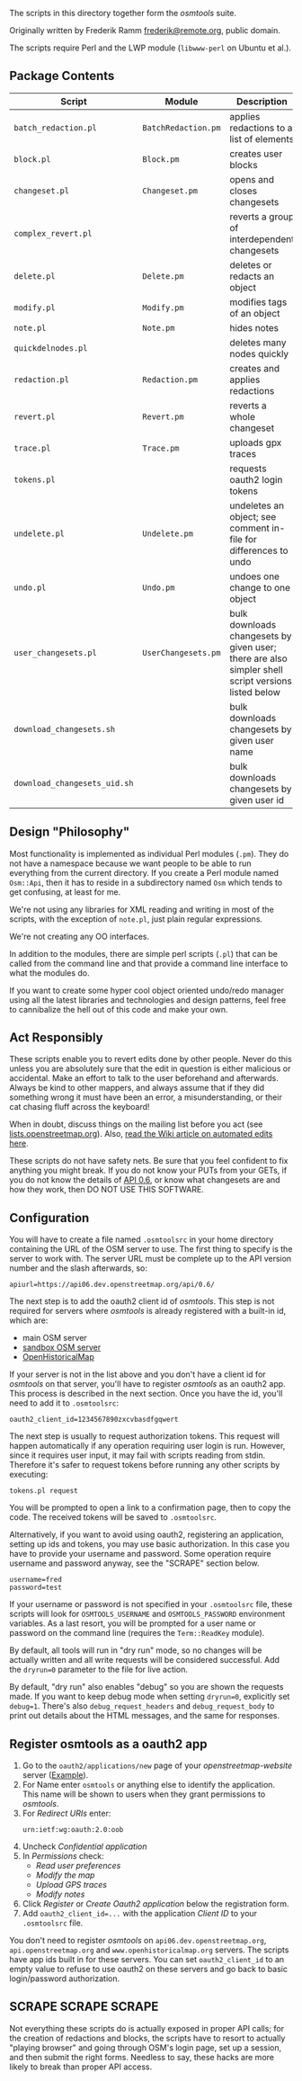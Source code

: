 The scripts in this directory together form the *osmtools* suite.

Originally written by Frederik Ramm <frederik@remote.org>, public domain.

The scripts require Perl and the LWP module (`libwww-perl` on Ubuntu et al.).

Package Contents
----------------

| Script  | Module  | Description  |
|---|---|---|
| `batch_redaction.pl`  | `BatchRedaction.pm`  | applies redactions to a list of elements  |
| `block.pl` | `Block.pm`  | creates user blocks  |
| `changeset.pl`  | `Changeset.pm`  | opens and closes changesets  |
| `complex_revert.pl`  |   | reverts a group of interdependent changesets  |
| `delete.pl`  | `Delete.pm`  | deletes or redacts an object  |
| `modify.pl`  | `Modify.pm`  | modifies tags of an object  |
| `note.pl`  | `Note.pm`  | hides notes  |
| `quickdelnodes.pl`  |   | deletes many nodes quickly  |
| `redaction.pl`  | `Redaction.pm`  | creates and applies redactions  |
| `revert.pl`  | `Revert.pm`  | reverts a whole changeset  |
| `trace.pl`  | `Trace.pm`  | uploads gpx traces  |
| `tokens.pl`  |   | requests oauth2 login tokens  |
| `undelete.pl`  | `Undelete.pm`  | undeletes an object; see comment in-file for differences to undo  |
| `undo.pl`  | `Undo.pm`  | undoes one change to one object  |
| `user_changesets.pl`  | `UserChangesets.pm`  | bulk downloads changesets by given user; there are also simpler shell script versions listed below  |
| `download_changesets.sh`  |   | bulk downloads changesets by given user name  |
| `download_changesets_uid.sh`  |   | bulk downloads changesets by given user id  |

Design "Philosophy"
-------------------

Most functionality is implemented as individual Perl modules (`.pm`). They do not have a namespace because we want people to be able to run everything from the current directory. If you create a Perl module named `Osm::Api`, then it has to reside in a subdirectory named `Osm` which tends to get confusing, at least for me.

We're not using any libraries for XML reading and writing in most of the scripts, with the exception of `note.pl`, just plain regular expressions.

We're not creating any OO interfaces.

In addition to the modules, there are simple perl scripts (`.pl`) that can be called from the command line and that provide a command line interface to what the modules do.

If you want to create some hyper cool object oriented undo/redo manager using all the latest libraries and technologies and design patterns, feel free to cannibalize the hell out of this code and make your own.

Act Responsibly
---------------

These scripts enable you to revert edits done by other people. Never do this unless you are absolutely sure that the edit in question is either malicious or accidental. Make an effort to talk to the user beforehand and afterwards. Always be kind to other mappers, and always assume that if they did something wrong it must have been an error, a misunderstanding, or their cat chasing fluff across the keyboard!

When in doubt, discuss things on the mailing list before you act (see [lists.openstreetmap.org](https://lists.openstreetmap.org/)). Also, [read the Wiki article on automated edits here](https://wiki.openstreetmap.org/wiki/Automated_Edits).

These scripts do not have safety nets. Be sure that you feel confident to fix anything you might break. If you do not know your PUTs from your GETs, if you do not know the details of [API 0.6](https://wiki.openstreetmap.org/wiki/API_v0.6), or know what changesets are and how they work, then DO NOT USE THIS SOFTWARE.

Configuration
-------------

You will have to create a file named `.osmtoolsrc` in your home directory containing the URL of the OSM server to use. The first thing to specify is the server to work with. The server URL must be complete up to the API version number and the slash afterwards, so:

    apiurl=https://api06.dev.openstreetmap.org/api/0.6/

The next step is to add the oauth2 client id of *osmtools*. This step is not required for servers where *osmtools* is already registered with a built-in id, which are:

- main OSM server
- [sandbox OSM server](https://wiki.openstreetmap.org/wiki/Sandbox_for_editing#Experiment_with_the_API_(advanced))
- [OpenHistoricalMap](https://wiki.openstreetmap.org/wiki/Open_Historical_Map)

If your server is not in the list above and you don't have a client id for *osmtools* on that server, you'll have to register *osmtools* as an oauth2 app. This process is described in the next section. Once you have the id, you'll need to add it to `.osmtoolsrc`:

    oauth2_client_id=1234567890zxcvbasdfgqwert

The next step is usually to request authorization tokens. This request will happen automatically if any operation requiring user login is run. However, since it requires user input, it may fail with scripts reading from stdin. Therefore it's safer to request tokens before running any other scripts by executing:

    tokens.pl request

You will be prompted to open a link to a confirmation page, then to copy the code. The received tokens will be saved to `.osmtoolsrc`.

Alternatively, if you want to avoid using oauth2, registering an application, setting up ids and tokens, you may use basic authorization. In this case you have to provide your username and password. Some operation require username and password anyway, see the "SCRAPE" section below.

    username=fred
    password=test

If your username or password is not specified in your `.osmtoolsrc` file, these scripts will look for `OSMTOOLS_USERNAME` and `OSMTOOLS_PASSWORD` environment variables. As a last resort, you will be prompted for a user name or password on the command line (requires the `Term::ReadKey` module).

By default, all tools will run in "dry run" mode, so no changes will be actually written and all write requests will be considered successful. Add the `dryrun=0` parameter to the file for live action.

By default, "dry run" also enables "debug" so you are shown the requests made. If you want to keep debug mode when setting `dryrun=0`, explicitly set `debug=1`. There's also `debug_request_headers` and `debug_request_body` to print out details about the HTML messages, and the same for responses.

Register osmtools as a oauth2 app
---------------------------------

1. Go to the `oauth2/applications/new` page of your *openstreetmap-website* server ([Example](https://api06.dev.openstreetmap.org/oauth2/applications/new)).
2. For Name enter `osmtools` or anything else to identify the application. This name will be shown to users when they grant permissions to *osmtools*.
3. For *Redirect URIs* enter:
    ```
    urn:ietf:wg:oauth:2.0:oob
    ```
4. Uncheck *Confidential application*
5. In *Permissions* check:
    - *Read user preferences*
    - *Modify the map*
    - *Upload GPS traces*
    - *Modify notes*
6. Click *Register* or *Create Oauth2 application* below the registration form.
7. Add `oauth2_client_id=...` with the application *Client ID* to your `.osmtoolsrc` file.

You don't need to register *osmtools* on `api06.dev.openstreetmap.org`, `api.openstreetmap.org` and `www.openhistoricalmap.org` servers. The scripts have app ids built in for these servers. You can set `oauth2_client_id` to an empty value to refuse to use oauth2 on these servers and go back to basic login/password authorization.

SCRAPE SCRAPE SCRAPE
--------------------

Not everything these scripts do is actually exposed in proper API calls; for the creation of redactions and blocks, the scripts have to resort to actually "playing browser" and going through OSM's login page, set up a session, and then submit the right forms. Needless to say, these hacks are more likely to break than proper API access.
